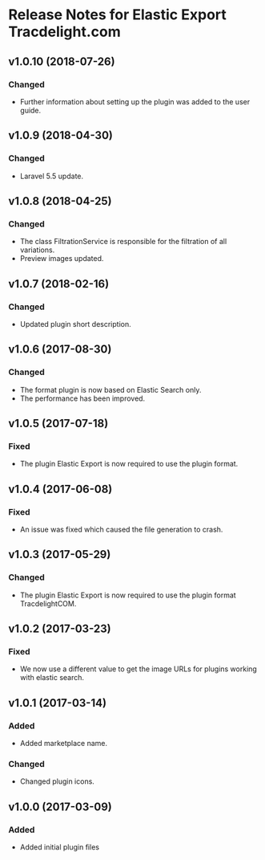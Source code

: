 # Release Notes for Elastic Export Tracdelight.com

## v1.0.10 (2018-07-26)

### Changed
- Further information about setting up the plugin was added to the user guide.

## v1.0.9 (2018-04-30)

### Changed
- Laravel 5.5 update.

## v1.0.8 (2018-04-25)

### Changed
- The class FiltrationService is responsible for the filtration of all variations.
- Preview images updated.

## v1.0.7 (2018-02-16)

### Changed
- Updated plugin short description.

## v1.0.6 (2017-08-30)

### Changed 
- The format plugin is now based on Elastic Search only.
- The performance has been improved.

## v1.0.5 (2017-07-18)

### Fixed
- The plugin Elastic Export is now required to use the plugin format.

## v1.0.4 (2017-06-08)

### Fixed
- An issue was fixed which caused the file generation to crash.

## v1.0.3 (2017-05-29)

### Changed
- The plugin Elastic Export is now required to use the plugin format TracdelightCOM.

## v1.0.2 (2017-03-23)

### Fixed
- We now use a different value to get the image URLs for plugins working with elastic search.

## v1.0.1 (2017-03-14)

### Added
- Added marketplace name.

### Changed
- Changed plugin icons.

## v1.0.0 (2017-03-09)
 
### Added
- Added initial plugin files

